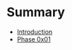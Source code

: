 # Summary

* [Introduction](documentation/Introduction.md)
* [Phase 0x01](documentation/Phase0x01.md)

